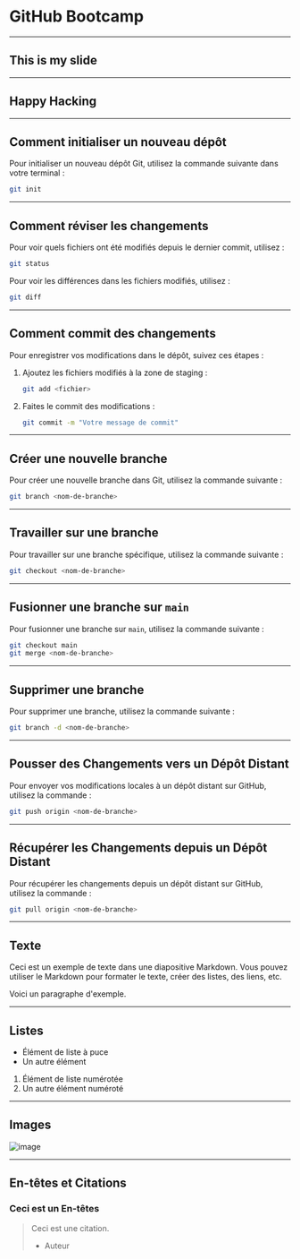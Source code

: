 <!-- slides.md -->

# GitHub Bootcamp

---

## This is my slide

---

## Happy Hacking


---

## Comment initialiser un nouveau dépôt

Pour initialiser un nouveau dépôt Git, utilisez la commande suivante dans votre terminal :

```bash
git init
```
---

## Comment réviser les changements

Pour voir quels fichiers ont été modifiés depuis le dernier commit, utilisez :

```bash
git status
```

Pour voir les différences dans les fichiers modifiés, utilisez :

```bash
git diff
```


---

## Comment commit des changements

Pour enregistrer vos modifications dans le dépôt, suivez ces étapes :

1. Ajoutez les fichiers modifiés à la zone de staging :

   ```bash
   git add <fichier>
   ```

2. Faites le commit des modifications :

   ```bash
   git commit -m "Votre message de commit"
   ```

---

## Créer une nouvelle branche

Pour créer une nouvelle branche dans Git, utilisez la commande suivante :

```bash
git branch <nom-de-branche>
```

---

## Travailler sur une branche

Pour travailler sur une branche spécifique, utilisez la commande suivante :

```bash
git checkout <nom-de-branche>
```

---

## Fusionner une branche sur `main`

Pour fusionner une branche sur `main`, utilisez la commande suivante :

```bash
git checkout main
git merge <nom-de-branche>
```

---

## Supprimer une branche

Pour supprimer une branche, utilisez la commande suivante :

```bash
git branch -d <nom-de-branche>
```

---

## Pousser des Changements vers un Dépôt Distant

Pour envoyer vos modifications locales à un dépôt distant sur GitHub, utilisez la commande :

```bash
git push origin <nom-de-branche>
```

---

## Récupérer les Changements depuis un Dépôt Distant

Pour récupérer les changements depuis un dépôt distant sur GitHub, utilisez la commande :

```bash
git pull origin <nom-de-branche>
```

---

## Texte

Ceci est un exemple de texte dans une diapositive Markdown. Vous pouvez utiliser le Markdown pour formater le texte, créer des listes, des liens, etc.

Voici un paragraphe d'exemple.

---

## Listes

- Élément de liste à puce
- Un autre élément

1. Élément de liste numérotée
2. Un autre élément numéroté

---

## Images

![image](https://placehold.co/400)

---

## En-têtes et Citations

### Ceci est un En-têtes

> Ceci est une citation.
> - Auteur
